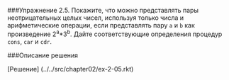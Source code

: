 ###Упражнение 2.5.
Покажите, что можно представлять пары неотрицательных целых чисел, используя только числа
и арифметические операции, если представлять пару `a` и `b` как произведение 2<sup>a</sup>*3<sup>b</sup>. 
Дайте соответствующие определения процедур `cons`, `car` и `cdr`.

###Описание решения

[Решение] (../../src/chapter02/ex-2-05.rkt)
